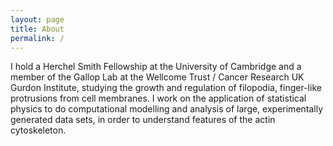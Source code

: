 ```yaml
---
layout: page
title: About
permalink: /
---
```


I hold a Herchel Smith Fellowship at the University of Cambridge and
a member of the Gallop Lab at the Wellcome Trust / Cancer Research UK Gurdon
Institute, studying the growth and regulation of filopodia, finger-like
protrusions from cell membranes. I work on the application of statistical
physics to do computational modelling and analysis of large, experimentally
generated data sets, in order to understand features of the actin cytoskeleton.

